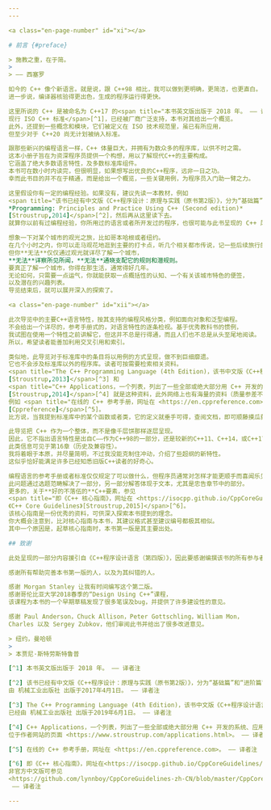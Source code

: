 ```yaml
---
---

<a class="en-page-number" id="xi"></a>

# 前言 {#preface}

> 施教之重，在于简。
>
> —— 西塞罗

如今的 C++ 像个新语言。就是说，跟 C++98 相比，我可以做到更明确，更简洁，也更直白。
进一步说，编译器核验得更出色，生成的程序运行得更快。

这里所说的 C++ 是被命名为 C++17 的<span title="本书英文版出版于 2018 年。 —— 译者注">
现行 ISO C++ 标准</span>[^1]，已经被厂商广泛支持，本书对其给出一个概览。
此外，还提到一些概念和模块，它们被定义在 ISO 技术规范里，虽已有所应用，
但至少对于 C++20 尚无计划被纳入标准。

跟那些新兴的编程语言一样，C++ 体量巨大，并拥有为数众多的程序库，以供不时之需。
这本小册子旨在为资深程序员提供一个构想，用以了解现代C++的主要构成。
它涵盖了绝大多数语言特性，及多数标准库组件。
本书可在数小时内读完，但很明显，如果想写出优良的C++程序，远非一日之功。
幸而此书目的并不在于精通，而是给出一个概览，一些关键用例，为程序员入门助一臂之力。

这里假设你有一定的编程经验。如果没有，建议先读一本教材，例如
<span title="该书已经有中文版《C++程序设计：原理与实践（原书第2版）》，分为“基础篇”和“进阶篇”两册，由 机械工业出版社 出版于2017年4月1日。 —— 译者注">
*Programming: Principles and Practice Using C++ (Second edition)*
[Stroustrup,2014]</span>[^2]，然后再从这里读下去。
就算你以前有过编程经验，你所用过的语言或者所开发过的程序，也很可能与此书呈现的 C++ 风格大相径庭。

想象一下对某个城市的观光之旅，比如哥本哈根或者纽约。
在几个小时之内，你可以走马观花地逛到主要的打卡点，听几个相关都市传说，记一些后续旅行的建议。
但你**无法**仅仅通过观光就详尽了解一个城市，
**无法**详察所见所闻，**无法**通晓支配它的规则和潜规则。
要真正了解一个城市，你得在那生活，通常得好几年。
无论如何，只需要一点运气，你就能获取一点概括性的认知、一个有关该城市特色的便签，
以及潜在的兴趣列表。
导览结束后，就可以展开深入的探索了。

<a class="en-page-number" id="xii"></a>

此次导览中的主要C++语言特性，按其支持的编程风格分类，例如面向对象和泛型编程。
不会给出一个详尽的，参考手册式的，对语言特性的逐条检视。基于优秀教科书的惯例，
我试图在使用一个特性之前讲解它，但这并不总是行得通，而且人们也不总是从头至尾地阅读。
所以，希望读者能善加利用交叉引用和索引。

类似地，此导览对于标准库中的条目将以用例的方式呈现，做不到巨细靡遗。
它也不会涉及标准库以外的程序库。读者可按需要检索相关资料。
<span title="The C++ Programming Language (4th Edition)，该书中文版《C++程序设计语言》已经由 机械工业出版社 出版于2019年6月1日。 —— 译者注">
[Stroustrup,2013]</span>[^3] 和
<span title="C++ Applications，一个列表，列出了一些全部或绝大部分用 C++ 开发的系统、应用或者程序库，位于作者网站的页面 https://www.stroustrup.com/applications.html —— 译者注">
[Stroustrup,2014]</span>[^4] 就是这种资料，此外网络上也有海量的资料（质量参差不齐），
例如 <span title="在线的 C++ 参考手册，网址在 <https://en.cppreference.com>。 —— 译者注">
[Cppreference]</span>[^5]。
比方说，当我提到标准库中的某个函数或者类，它的定义就垂手可得，查阅文档，即可顺藤摸瓜获取大量相关资料。

此导览把 C++ 作为一个整体，而不是像千层饼那样逐层呈现。
因此，它不指出语言特性是出自C——作为C++98的一部分，还是较新的C++11、C++14，或C++17。
此类信息可见于第16章（历史及兼容性）。
我将着眼于本原，并尽量简明，不过我没能克制住冲动，介绍了些超纲的新特性。
这似乎恰好能满足许多已经知悉旧版C++读者的好奇心。

编程语言的参考手册或者标准仅仅规定了可以做什么，但程序员通常对怎样才能更顺手而喜闻乐见。
此问题通过选题范畴解决了一部分，另一部分解答体现于文本，尤其是忠告章节中的部分。
更多的，关于**好的不落伍的**C++要素，参见
<span title="即《C++ 核心指南》，网址在 <https://isocpp.github.io/CppCoreGuidelines/CppCoreGuidelines> 非官方中文版可参见 <https://github.com/lynnboy/CppCoreGuidelines-zh-CN/blob/master/CppCoreGuidelines-zh-CN.md>">
《C++ Core Guidelines》[Stroustrup,2015]</span>[^6]。
该核心指南是一份优秀的资料，可供深入探索本书提到的理念。
你大概会注意到，比对核心指南与本书，其建议格式甚至建议编号都极其相似。
其中一个原因是，起草核心指南时，本书第一版是其主要出处。

## 致谢

此处呈现的一部分内容援引自《C++程序设计语言（第四版）》，因此要感谢编撰该书的所有参与者。

感谢所有帮助完善本书第一版的人，以及为其纠错的人。

感谢 Morgan Stanley 让我有时间编写这个第二版。
感谢哥伦比亚大学2018春季的“Design Using C++”课程，
该课程为本书的一个早期草稿发现了很多笔误及bug，并提供了许多建设性的意见。

感谢 Paul Anderson，Chuck Allison，Peter Gottschling，William Mon，
Charles 以及 Sergey Zubkov，他们审阅此书并给出了很多改进意见。

> 纽约，曼哈顿
>
> 本贾尼·斯特劳斯特鲁普

[^1] 本书英文版出版于 2018 年。 —— 译者注

[^2] 该书已经有中文版《C++程序设计：原理与实践（原书第2版）》，分为“基础篇”和“进阶篇”两册，
由 机械工业出版社 出版于2017年4月1日。 —— 译者注

[^3] The C++ Programming Language (4th Edition)，该书中文版《C++程序设计语言》
已经由 机械工业出版社 出版于2019年6月1日。 —— 译者注

[^4] C++ Applications，一个列表，列出了一些全部或绝大部分用 C++ 开发的系统、应用或者程序库，
位于作者网站的页面 <https://www.stroustrup.com/applications.html>。 —— 译者注

[^5] 在线的 C++ 参考手册，网址在 <https://en.cppreference.com>。 —— 译者注

[^6] 即《C++ 核心指南》，网址在<https://isocpp.github.io/CppCoreGuidelines/CppCoreGuidelines>
非官方中文版可参见
<https://github.com/lynnboy/CppCoreGuidelines-zh-CN/blob/master/CppCoreGuidelines-zh-CN.md>。
 —— 译者注

---
```

